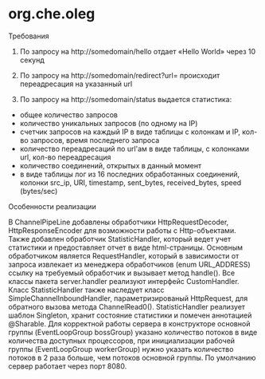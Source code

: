 # org.che.oleg

Требования

1. По запросу на http://somedomain/hello отдает «Hello World» через 10 секунд

2. По запросу на http://somedomain/redirect?url=<url> происходит
переадресация на указанный url

3. По запросу на http://somedomain/status выдается статистика:

 - общее количество запросов
 - количество уникальных запросов (по одному на IP)
 - счетчик запросов на каждый IP в виде таблицы с колонкам и IP,
кол-во запросов, время последнего запроса
 - количество переадресаций по url'ам  в виде таблицы, с колонками
url, кол-во переадресация
 - количество соединений, открытых в данный момент
 - в виде таблицы лог из 16 последних обработанных соединений, колонки
src_ip, URI, timestamp,  sent_bytes, received_bytes, speed (bytes/sec)

Особенности реализации

   В ChannelPipeLine добавлены обработчики HttpRequestDecoder, HttpResponseEncoder для возможности работы с Http-объектами.
Также добавлен обработчик StatisticHandler, который ведет учет статистики и предоставляет отчет в виде html-страницы. 
Основным обработчиком является RequestHandler, который в зависимости от запроса извлекает из менеджера обработчиков (enum
URL_ADDRESS) ссылку на требуемый обработчик и вызывает метод handle().
   Все классы пакета server.handler реализуют интерфейс CustomHandler. Класс StatisticHandler также наследует класс 
SimpleChannelInboundHandler, параметризированый HttpRequest, для обратного вызова метода ChannelRead0(). StatisticHandler 
реализует шаблон Singleton, хранит состояние статистики и помечен аннотацией @Sharable.
   Для корректной работы сервера в конструкторе основной группы (EventLoopGroup bossGroup) указано количество потоков в виде
количества доступных процессоров, при инициализации рабочей группы (EventLoopGroup workerGroup) нужно указать количество 
потоков в 2 раза больше, чем потоков основной группы.
   По умолчанию сервер работает через порт 8080.

